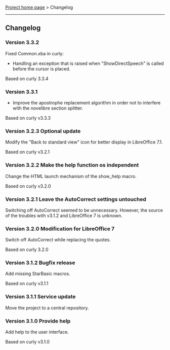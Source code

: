 [Project home page](index) > Changelog

------------------------------------------------------------------------

## Changelog

### Version 3.3.2

Fixed Common.xba in curly:

- Handling an exception that is raised when "ShowDirectSpeech" is called before the cursor is placed.

Based on curly 3.3.4

### Version 3.3.1

- Improve the apostrophe replacement algorithm in order not to interfere with the novelibre section splitter.

Based on curly v3.3.3

### Version 3.2.3 Optional update

Modify the "Back to standard view" icon for better display in LibreOffice 7.1.

Based on curly v3.2.1

### Version 3.2.2 Make the help function os independent

Change the HTML launch mechanism of the show_help macro.

Based on curly v3.2.0

### Version 3.2.1 Leave the AutoCorrect settings untouched

Switching off AutoCorrect seemed to be unnecessary. However, the source of the troubles with v3.1.2 and LibreOffice 7 is unknown.

### Version 3.2.0 Modification for LibreOffice 7

Switch off AutoCorrect while replacing the quotes. 

Based on curly 3.2.0


### Version 3.1.2 Bugfix release

Add missing StarBasic macros. 

Based on curly v3.1.1


### Version 3.1.1 Service update

Move the project to a central repository.


### Version 3.1.0 Provide help

Add help to the user interface. 

Based on curly v3.1.0
